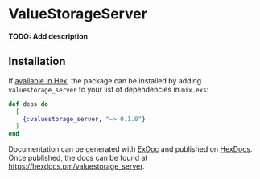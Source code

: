 # ValueStorageServer

**TODO: Add description**

## Installation

If [available in Hex](https://hex.pm/docs/publish), the package can be installed
by adding `valuestorage_server` to your list of dependencies in `mix.exs`:

```elixir
def deps do
  [
    {:valuestorage_server, "~> 0.1.0"}
  ]
end
```

Documentation can be generated with [ExDoc](https://github.com/elixir-lang/ex_doc)
and published on [HexDocs](https://hexdocs.pm). Once published, the docs can
be found at <https://hexdocs.pm/valuestorage_server>.

